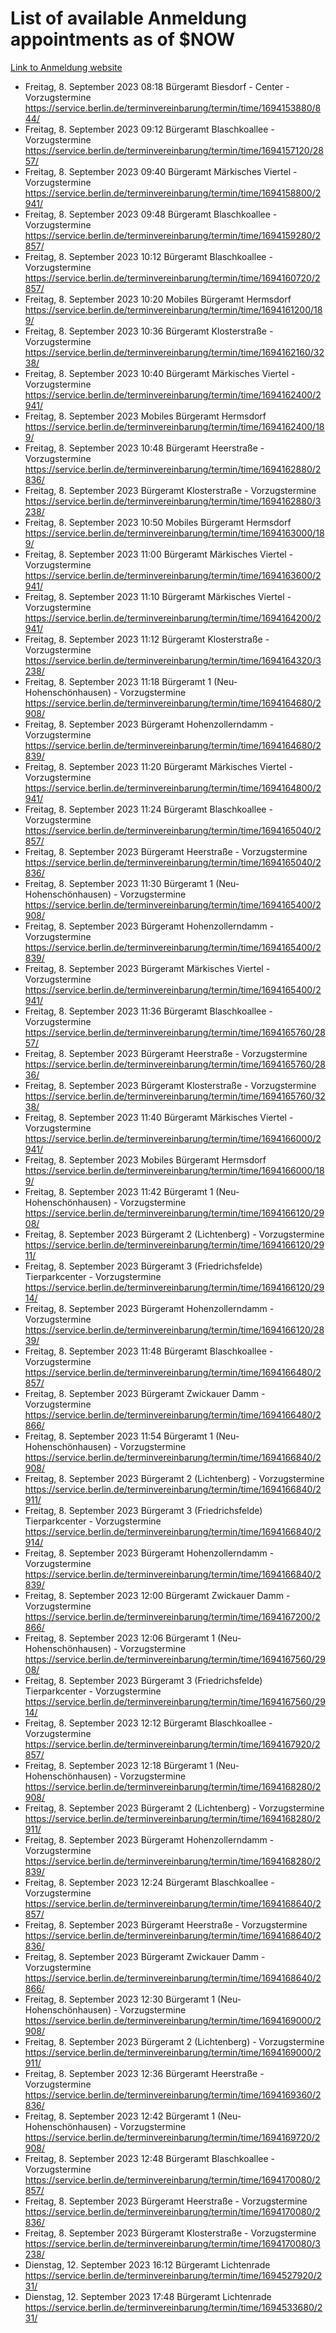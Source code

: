 # List of available Anmeldung appointments as of $NOW
[Link to Anmeldung website](https://service.berlin.de/terminvereinbarung/termin/tag.php?termin=1&anliegen[]=120686&dienstleisterlist=122210,122217,327316,122219,327312,122227,327314,122231,327346,122243,327348,122254,122252,329742,122260,329745,122262,329748,122271,327278,122273,327274,122277,327276,330436,122280,327294,122282,327290,122284,327292,122291,327270,122285,327266,122286,327264,122296,327268,150230,329760,122297,327286,122294,327284,122312,329763,122314,329775,122304,327330,122311,327334,122309,327332,317869,122281,327352,122279,329772,122283,122276,327324,122274,327326,122267,329766,122246,327318,122251,327320,122257,327322,122208,327298,122226,327300&herkunft=http%3A%2F%2Fservice.berlin.de%2Fdienstleistung%2F120686%2F)
- Freitag, 8. September 2023 08:18 Bürgeramt Biesdorf - Center - Vorzugstermine https://service.berlin.de/terminvereinbarung/termin/time/1694153880/844/
- Freitag, 8. September 2023 09:12 Bürgeramt Blaschkoallee - Vorzugstermine https://service.berlin.de/terminvereinbarung/termin/time/1694157120/2857/
- Freitag, 8. September 2023 09:40 Bürgeramt Märkisches Viertel - Vorzugstermine https://service.berlin.de/terminvereinbarung/termin/time/1694158800/2941/
- Freitag, 8. September 2023 09:48 Bürgeramt Blaschkoallee - Vorzugstermine https://service.berlin.de/terminvereinbarung/termin/time/1694159280/2857/
- Freitag, 8. September 2023 10:12 Bürgeramt Blaschkoallee - Vorzugstermine https://service.berlin.de/terminvereinbarung/termin/time/1694160720/2857/
- Freitag, 8. September 2023 10:20 Mobiles Bürgeramt Hermsdorf https://service.berlin.de/terminvereinbarung/termin/time/1694161200/189/
- Freitag, 8. September 2023 10:36 Bürgeramt Klosterstraße - Vorzugstermine https://service.berlin.de/terminvereinbarung/termin/time/1694162160/3238/
- Freitag, 8. September 2023 10:40 Bürgeramt Märkisches Viertel - Vorzugstermine https://service.berlin.de/terminvereinbarung/termin/time/1694162400/2941/
- Freitag, 8. September 2023  Mobiles Bürgeramt Hermsdorf https://service.berlin.de/terminvereinbarung/termin/time/1694162400/189/
- Freitag, 8. September 2023 10:48 Bürgeramt Heerstraße - Vorzugstermine https://service.berlin.de/terminvereinbarung/termin/time/1694162880/2836/
- Freitag, 8. September 2023  Bürgeramt Klosterstraße - Vorzugstermine https://service.berlin.de/terminvereinbarung/termin/time/1694162880/3238/
- Freitag, 8. September 2023 10:50 Mobiles Bürgeramt Hermsdorf https://service.berlin.de/terminvereinbarung/termin/time/1694163000/189/
- Freitag, 8. September 2023 11:00 Bürgeramt Märkisches Viertel - Vorzugstermine https://service.berlin.de/terminvereinbarung/termin/time/1694163600/2941/
- Freitag, 8. September 2023 11:10 Bürgeramt Märkisches Viertel - Vorzugstermine https://service.berlin.de/terminvereinbarung/termin/time/1694164200/2941/
- Freitag, 8. September 2023 11:12 Bürgeramt Klosterstraße - Vorzugstermine https://service.berlin.de/terminvereinbarung/termin/time/1694164320/3238/
- Freitag, 8. September 2023 11:18 Bürgeramt 1 (Neu- Hohenschönhausen) - Vorzugstermine https://service.berlin.de/terminvereinbarung/termin/time/1694164680/2908/
- Freitag, 8. September 2023  Bürgeramt Hohenzollerndamm - Vorzugstermine https://service.berlin.de/terminvereinbarung/termin/time/1694164680/2839/
- Freitag, 8. September 2023 11:20 Bürgeramt Märkisches Viertel - Vorzugstermine https://service.berlin.de/terminvereinbarung/termin/time/1694164800/2941/
- Freitag, 8. September 2023 11:24 Bürgeramt Blaschkoallee - Vorzugstermine https://service.berlin.de/terminvereinbarung/termin/time/1694165040/2857/
- Freitag, 8. September 2023  Bürgeramt Heerstraße - Vorzugstermine https://service.berlin.de/terminvereinbarung/termin/time/1694165040/2836/
- Freitag, 8. September 2023 11:30 Bürgeramt 1 (Neu- Hohenschönhausen) - Vorzugstermine https://service.berlin.de/terminvereinbarung/termin/time/1694165400/2908/
- Freitag, 8. September 2023  Bürgeramt Hohenzollerndamm - Vorzugstermine https://service.berlin.de/terminvereinbarung/termin/time/1694165400/2839/
- Freitag, 8. September 2023  Bürgeramt Märkisches Viertel - Vorzugstermine https://service.berlin.de/terminvereinbarung/termin/time/1694165400/2941/
- Freitag, 8. September 2023 11:36 Bürgeramt Blaschkoallee - Vorzugstermine https://service.berlin.de/terminvereinbarung/termin/time/1694165760/2857/
- Freitag, 8. September 2023  Bürgeramt Heerstraße - Vorzugstermine https://service.berlin.de/terminvereinbarung/termin/time/1694165760/2836/
- Freitag, 8. September 2023  Bürgeramt Klosterstraße - Vorzugstermine https://service.berlin.de/terminvereinbarung/termin/time/1694165760/3238/
- Freitag, 8. September 2023 11:40 Bürgeramt Märkisches Viertel - Vorzugstermine https://service.berlin.de/terminvereinbarung/termin/time/1694166000/2941/
- Freitag, 8. September 2023  Mobiles Bürgeramt Hermsdorf https://service.berlin.de/terminvereinbarung/termin/time/1694166000/189/
- Freitag, 8. September 2023 11:42 Bürgeramt 1 (Neu- Hohenschönhausen) - Vorzugstermine https://service.berlin.de/terminvereinbarung/termin/time/1694166120/2908/
- Freitag, 8. September 2023  Bürgeramt 2 (Lichtenberg) - Vorzugstermine https://service.berlin.de/terminvereinbarung/termin/time/1694166120/2911/
- Freitag, 8. September 2023  Bürgeramt 3 (Friedrichsfelde) Tierparkcenter - Vorzugstermine https://service.berlin.de/terminvereinbarung/termin/time/1694166120/2914/
- Freitag, 8. September 2023  Bürgeramt Hohenzollerndamm - Vorzugstermine https://service.berlin.de/terminvereinbarung/termin/time/1694166120/2839/
- Freitag, 8. September 2023 11:48 Bürgeramt Blaschkoallee - Vorzugstermine https://service.berlin.de/terminvereinbarung/termin/time/1694166480/2857/
- Freitag, 8. September 2023  Bürgeramt Zwickauer Damm - Vorzugstermine https://service.berlin.de/terminvereinbarung/termin/time/1694166480/2866/
- Freitag, 8. September 2023 11:54 Bürgeramt 1 (Neu- Hohenschönhausen) - Vorzugstermine https://service.berlin.de/terminvereinbarung/termin/time/1694166840/2908/
- Freitag, 8. September 2023  Bürgeramt 2 (Lichtenberg) - Vorzugstermine https://service.berlin.de/terminvereinbarung/termin/time/1694166840/2911/
- Freitag, 8. September 2023  Bürgeramt 3 (Friedrichsfelde) Tierparkcenter - Vorzugstermine https://service.berlin.de/terminvereinbarung/termin/time/1694166840/2914/
- Freitag, 8. September 2023  Bürgeramt Hohenzollerndamm - Vorzugstermine https://service.berlin.de/terminvereinbarung/termin/time/1694166840/2839/
- Freitag, 8. September 2023 12:00 Bürgeramt Zwickauer Damm - Vorzugstermine https://service.berlin.de/terminvereinbarung/termin/time/1694167200/2866/
- Freitag, 8. September 2023 12:06 Bürgeramt 1 (Neu- Hohenschönhausen) - Vorzugstermine https://service.berlin.de/terminvereinbarung/termin/time/1694167560/2908/
- Freitag, 8. September 2023  Bürgeramt 3 (Friedrichsfelde) Tierparkcenter - Vorzugstermine https://service.berlin.de/terminvereinbarung/termin/time/1694167560/2914/
- Freitag, 8. September 2023 12:12 Bürgeramt Blaschkoallee - Vorzugstermine https://service.berlin.de/terminvereinbarung/termin/time/1694167920/2857/
- Freitag, 8. September 2023 12:18 Bürgeramt 1 (Neu- Hohenschönhausen) - Vorzugstermine https://service.berlin.de/terminvereinbarung/termin/time/1694168280/2908/
- Freitag, 8. September 2023  Bürgeramt 2 (Lichtenberg) - Vorzugstermine https://service.berlin.de/terminvereinbarung/termin/time/1694168280/2911/
- Freitag, 8. September 2023  Bürgeramt Hohenzollerndamm - Vorzugstermine https://service.berlin.de/terminvereinbarung/termin/time/1694168280/2839/
- Freitag, 8. September 2023 12:24 Bürgeramt Blaschkoallee - Vorzugstermine https://service.berlin.de/terminvereinbarung/termin/time/1694168640/2857/
- Freitag, 8. September 2023  Bürgeramt Heerstraße - Vorzugstermine https://service.berlin.de/terminvereinbarung/termin/time/1694168640/2836/
- Freitag, 8. September 2023  Bürgeramt Zwickauer Damm - Vorzugstermine https://service.berlin.de/terminvereinbarung/termin/time/1694168640/2866/
- Freitag, 8. September 2023 12:30 Bürgeramt 1 (Neu- Hohenschönhausen) - Vorzugstermine https://service.berlin.de/terminvereinbarung/termin/time/1694169000/2908/
- Freitag, 8. September 2023  Bürgeramt 2 (Lichtenberg) - Vorzugstermine https://service.berlin.de/terminvereinbarung/termin/time/1694169000/2911/
- Freitag, 8. September 2023 12:36 Bürgeramt Heerstraße - Vorzugstermine https://service.berlin.de/terminvereinbarung/termin/time/1694169360/2836/
- Freitag, 8. September 2023 12:42 Bürgeramt 1 (Neu- Hohenschönhausen) - Vorzugstermine https://service.berlin.de/terminvereinbarung/termin/time/1694169720/2908/
- Freitag, 8. September 2023 12:48 Bürgeramt Blaschkoallee - Vorzugstermine https://service.berlin.de/terminvereinbarung/termin/time/1694170080/2857/
- Freitag, 8. September 2023  Bürgeramt Heerstraße - Vorzugstermine https://service.berlin.de/terminvereinbarung/termin/time/1694170080/2836/
- Freitag, 8. September 2023  Bürgeramt Klosterstraße - Vorzugstermine https://service.berlin.de/terminvereinbarung/termin/time/1694170080/3238/
- Dienstag, 12. September 2023 16:12 Bürgeramt Lichtenrade https://service.berlin.de/terminvereinbarung/termin/time/1694527920/231/
- Dienstag, 12. September 2023 17:48 Bürgeramt Lichtenrade https://service.berlin.de/terminvereinbarung/termin/time/1694533680/231/
